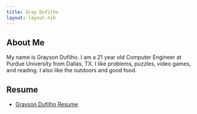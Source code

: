 ```yaml
---
title: Gray Dufilho
layout: layout.njk
---
```


## About Me

My name is Grayson Dufilho. I am a 21 year old Computer Engineer at Purdue University from Dallas, TX. I like problems, puzzles, video games, and reading. I also like the outdoors and good food. 


## Resume
- [Grayson Dufilho Resume](/resume/)